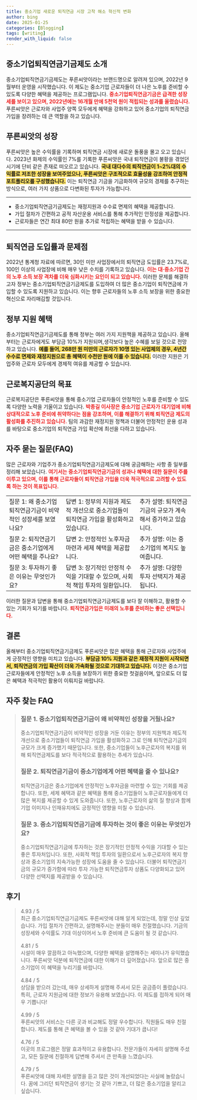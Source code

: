 ```yaml
---
title: 중소기업 새로운 퇴직연금 시장 고착 해소 혁신적 변화
author: bing
date: 2025-01-25
categories: [Blogging]
tags: [writing]
render_with_liquid: false
---
```



<h2 id='중소기업퇴직연금기금제도소개'>중소기업퇴직연금기금제도 소개</h2>

<p>중소기업퇴직연금기금제도는 푸른씨앗이라는 브랜드명으로 알려져 있으며, 2022년 9월부터 운영을 시작했습니다. 이 제도는 중소기업 근로자들이 더 나은 노후를 준비할 수 있도록 다양한 혜택을 제공하는 프로그램입니다. <b><span style="color: #ee2323;">중소기업퇴직연금기금은 급격한 성장세를 보이고 있으며, 2022년에는 16개월 만에 5천억 원이 적립되는 성과를 올렸습니다.</span></b> 푸른씨앗은 근로자와 사업주 양쪽 모두에게 혜택을 강화하고 있어 중소기업의 퇴직연금 가입을 장려하는 데 큰 역할을 하고 있습니다.</p>

<h2 id='푸른씨앗의성장'>푸른씨앗의 성장</h2>

<p>푸른씨앗은 높은 수익률을 기록하며 퇴직연금 시장에 새로운 돌풍을 몰고 오고 있습니다. 2023년 화제의 수익률인 7%를 기록한 푸른씨앗은 국내 퇴직연금이 불황을 겪었던 시기에 단비 같은 존재로 떠오르고 있습니다. <b><span style="background-color: #ffe066;">국내 대다수의 퇴직연금이 1~2%대의 수익률로 저조한 성장을 보여주었으나, 푸른씨앗은 구조적으로 효율성을 강조하여 안정적 포트폴리오를 구성했습니다.</span></b> 이는 퇴직연금 기금을 기금화하여 규모의 경제를 추구하는 방식으로, 여러 가지 상품으로 다변화된 투자가 가능합니다.</p>

<hr />

<ul>
    <li>중소기업퇴직연금기금제도는 재정지원과 수수료 면제의 혜택을 제공합니다.</li>
    <li>가입 절차가 간편하고 공적 자산운용 서비스를 통해 추가적인 안정성을 제공합니다.</li>
    <li>근로자들은 연간 최대 80만 원을 추가로 적립하는 혜택을 받을 수 있습니다.</li>
</ul>

<hr />

<h2 id='퇴직연금도입률'>퇴직연금 도입률과 문제점</h2>

<p>2022년 통계청 자료에 따르면, 30인 미만 사업장에서의 퇴직연금 도입률은 23.7%로, 100인 이상의 사업장에 비해 매우 낮은 수치를 기록하고 있습니다. <b><span style="color: #ee2323;">이는 대·중소기업 간의 노후 소득 보장 격차를 더욱 심화시키는 요인이 되고 있습니다.</span></b> 이러한 문제를 해결하고자 정부는 중소기업퇴직연금기금제도를 도입하여 더 많은 중소기업이 퇴직연금에 가입할 수 있도록 지원하고 있습니다. 이는 향후 근로자들의 노후 소득 보장을 위한 중요한 혁신으로 자리매김할 것입니다.</p>

<h2 id='정부지원혜택'>정부 지원 혜택</h2>

<p>중소기업퇴직연금기금제도를 통해 정부는 여러 가지 지원책을 제공하고 있습니다. 올해부터는 근로자에게도 부담금 10%가 지원되며,생각보다 높은 수혜를 보일 것으로 전망하고 있습니다. <b><span style="background-color: #ffe066;">예를 들어, 268만 원 미만의 근로자가 10명 있는 사업체의 경우, 4년간 수수료 면제와 재정지원으로 총 혜택이 수천만 원에 이를 수 있습니다.</span></b> 이러한 지원은 기업주와 근로자 모두에게 경제적 여유를 제공할 수 있습니다.</p>

<h2 id='근로복지공단의목표'>근로복지공단의 목표</h2>

<p>근로복지공단은 푸른씨앗을 통해 중소기업 근로자들이 안정적인 노후를 준비할 수 있도록 다양한 노력을 기울이고 있습니다. <b><span style="color: #ee2323;">박종길 이사장은 중소기업 근로자가 대기업에 비해 상대적으로 노후 준비에 취약하다는 점을 강조하며, 이를 해결하기 위해 퇴직연금 제도의 활성화를 추진하고 있습니다.</span></b> 팀의 과감한 재정지원 정책과 더불어 안정적인 운용 성과를 바탕으로 중소기업의 퇴직연금 가입 확산에 최선을 다하고 있습니다.</p>

<h2 id='FAQ'>자주 묻는 질문(FAQ)</h2>

<p>많은 근로자와 기업주가 중소기업퇴직연금기금제도에 대해 궁금해하는 사항 중 일부를 정리해 보았습니다. <b><span style="color: #ee2323;">여기서는 중소기업퇴직연금기금의 성과나 혜택에 대한 질문이 주를 이루고 있으며, 이를 통해 근로자들이 퇴직연금 가입을 더욱 적극적으로 고려할 수 있도록 하는 것이 목표입니다.</span></b></p>

<table>
    <tr>
        <td>질문 1: 왜 중소기업퇴직연금기금이 비약적인 성장세를 보였나요?</td>
        <td>답변 1: 정부의 지원과 제도적 개선으로 중소기업들이 퇴직연금 가입을 활성화하고 있습니다.</td>
        <td>추가 설명: 퇴직연금기금의 규모가 계속해서 증가하고 있습니다.</td>
    </tr>
    <tr>
        <td>질문 2: 퇴직연금기금은 중소기업에게 어떤 혜택을 주나요?</td>
        <td>답변 2: 안정적인 노후자금 마련과 세제 혜택을 제공합니다.</td>
        <td>추가 설명: 이는 중소기업의 복지도 높여줍니다.</td>
    </tr>
    <tr>
        <td>질문 3: 투자하기 좋은 이유는 무엇인가요?</td>
        <td>답변 3: 장기적인 안정적 수익을 기대할 수 있으며, 사회적 책임 투자의 일환입니다.</td>
        <td>추가 설명: 다양한 투자 선택지가 제공됩니다.</td>
    </tr>
</table>

<p>이러한 질문과 답변을 통해 중소기업퇴직연금기금제도를 보다 잘 이해하고, 활용할 수 있는 기회가 되기를 바랍니다. <b><span style="color: #ee2323;">퇴직연금가입은 미래의 노후를 준비하는 좋은 선택입니다.</span></b></p>

<h2 id='결론'>결론</h2>

<p>올해부터 중소기업퇴직연금기금제도 푸른씨앗은 많은 혜택을 통해 근로자와 사업주에게 긍정적인 영향을 미치고 있습니다. <b><span style="background-color: #ffe066;">부담금 10% 지원과 같은 재정적 지원이 시작되면서, 퇴직연금의 가입 확산이 더욱 가속화될 것으로 기대하고 있습니다.</span></b> 이것은 중소기업 근로자들에게 안정적인 노후 소득을 보장하기 위한 중요한 첫걸음이며, 앞으로도 더 많은 혜택과 적극적인 활용이 이뤄지길 바랍니다.</p>


<h2 id='자주_찾는_FAQ'>자주 찾는 FAQ</h2>
<div itemscope="" itemtype="https://schema.org/FAQPage"> 
<blockquote> 
<div itemscope="" itemprop="mainEntity" itemtype="https://schema.org/Question"> 
<h3 itemprop="name">질문 1. 중소기업퇴직연금기금이 왜 비약적인 성장을 거뒀나요?</h3> 
<div itemscope="" itemprop="acceptedAnswer" itemtype="https://schema.org/Answer"> 
<span itemprop="text"> 
<p>중소기업퇴직연금기금이 비약적인 성장을 거둔 이유는 정부의 지원책과 제도적 개선으로 중소기업들이 퇴직연금 가입을 활성화하고 그로 인해 퇴직연금기금의 규모가 크게 증가했기 때문입니다. 또한, 중소기업들이 노후근로자의 복지를 위해 퇴직연금제도를 보다 적극적으로 활용하는 추세가 있습니다.</p> 
</span> 
</div> 
</div> 

<div itemscope="" itemprop="mainEntity" itemtype="https://schema.org/Question"> 
<h3 itemprop="name">질문 2. 퇴직연금기금이 중소기업에게 어떤 혜택을 줄 수 있나요?</h3> 
<div itemscope="" itemprop="acceptedAnswer" itemtype="https://schema.org/Answer"> 
<span itemprop="text"> 
<p>퇴직연금기금은 중소기업에게 안정적인 노후자금을 마련할 수 있는 기회를 제공합니다. 또한, 세제 혜택과 같은 혜택을 통해 중소기업들이 노후근로자들에게 더 많은 복지를 제공할 수 있게 도와줍니다. 또한, 노후근로자의 삶의 질 향상과 함께 기업 이미지나 인재유치에도 긍정적인 영향을 미칠 수 있습니다.</p> 
</span> 
</div> 
</div> 

<div itemscope="" itemprop="mainEntity" itemtype="https://schema.org/Question"> 
<h3 itemprop="name">질문 3. 중소기업퇴직연금기금에 투자하는 것이 좋은 이유는 무엇인가요?</h3> 
<div itemscope="" itemprop="acceptedAnswer" itemtype="https://schema.org/Answer"> 
<span itemprop="text"> 
<p>중소기업퇴직연금기금에 투자하는 것은 장기적인 안정적 수익을 기대할 수 있는 좋은 투자처입니다. 또한, 사회적 책임 투자의 일환으로서 노후근로자의 복지 향상과 중소기업의 지속가능한 성장에 도움을 줄 수 있습니다. 더불어 퇴직연금기금의 규모가 증가함에 따라 투자 가능한 퇴직연금투자 상품도 다양화되고 있어 다양한 선택지를 제공받을 수 있습니다.</p> 
</span> 
</div> 
</div> 
</blockquote> 
</div>
<h2 id='후기'>후기</h2>
<div itemscope itemtype="https://schema.org/Product">
  <blockquote>
  <div itemprop="review" itemscope itemtype="https://schema.org/Review">
      <div itemprop="reviewRating" itemscope itemtype="https://schema.org/Rating"> <span itemprop="ratingValue">4.93</span> / <span itemprop="bestRating">5</span> </div>
      <span itemprop="reviewBody">최근 중소기업퇴직연금기금제도 푸른씨앗에 대해 알게 되었는데, 정말 인상 깊었습니다. 가입 절차가 간편하고, 설명해주시는 분들이 매우 친절했습니다. 기금의 성장세와 수익률도 기대 이상이어서 노후 준비에 큰 도움이 될 것 같습니다.</span>
  </div>
  <br>
  <div itemprop="review" itemscope itemtype="https://schema.org/Review">
      <div itemprop="reviewRating" itemscope itemtype="https://schema.org/Rating"> <span itemprop="ratingValue">4.81</span> / <span itemprop="bestRating">5</span> </div>
      <span itemprop="reviewBody">시설이 매우 깔끔하고 아늑했으며, 다양한 혜택을 설명해주는 세미나가 유익했습니다. 푸른씨앗 덕분에 퇴직연금에 대한 이해가 더 깊어졌습니다. 앞으로 많은 중소기업이 이 혜택을 누리기를 바랍니다.</span>
  </div>
  <br>
  <div itemprop="review" itemscope itemtype="https://schema.org/Review">
      <div itemprop="reviewRating" itemscope itemtype="https://schema.org/Rating"> <span itemprop="ratingValue">4.84</span> / <span itemprop="bestRating">5</span> </div>
      <span itemprop="reviewBody">상담을 받으러 갔는데, 매우 상세하게 설명해 주셔서 모든 궁금증이 풀렸습니다. 특히, 근로자 지원금에 대한 정보가 유용해 보였습니다. 이 제도를 접하게 되어 매우 기쁩니다!</span>
  </div>
  <br>
  <div itemprop="review" itemscope itemtype="https://schema.org/Review">
      <div itemprop="reviewRating" itemscope itemtype="https://schema.org/Rating"> <span itemprop="ratingValue">4.99</span> / <span itemprop="bestRating">5</span> </div>
      <span itemprop="reviewBody">푸른씨앗의 서비스는 다른 곳과 비교해도 정말 우수합니다. 직원들도 매우 친절합니다. 제도를 통해 큰 혜택을 볼 수 있을 것 같아 기대가 큽니다!</span>
  </div>
  <br>
  <div itemprop="review" itemscope itemtype="https://schema.org/Review">
      <div itemprop="reviewRating" itemscope itemtype="https://schema.org/Rating"> <span itemprop="ratingValue">4.76</span> / <span itemprop="bestRating">5</span> </div>
      <span itemprop="reviewBody">이곳의 프로그램은 정말 효과적이고 유용합니다. 전문가들이 자세히 설명해 주셨고, 모든 질문에 친절하게 답변해 주셔서 큰 만족을 느꼈습니다.</span>
  </div>
  <br>
  <div itemprop="review" itemscope itemtype="https://schema.org/Review">
      <div itemprop="reviewRating" itemscope itemtype="https://schema.org/Rating"> <span itemprop="ratingValue">4.79</span> / <span itemprop="bestRating">5</span> </div>
      <span itemprop="reviewBody">푸른씨앗에 대해 자세한 설명을 듣고 많은 것이 개선되었다는 사실에 놀랐습니다. 꿈에 그리던 퇴직연금이 생기는 것 같아 기쁘고, 더 많은 중소기업을 알리고 싶습니다.</span>
  </div>
  </blockquote>
</div>
